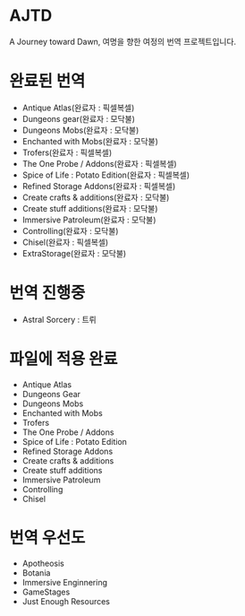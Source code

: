 # AJTD
A Journey toward Dawn, 여명을 향한 여정의 번역 프로젝트입니다.

# 완료된 번역
 - Antique Atlas(완료자 : 픽셀복셀)
 - Dungeons gear(완료자 : 모닥불)
 - Dungeons Mobs(완료자 : 모닥불)
 - Enchanted with Mobs(완료자 : 모닥불)
 - Trofers(완료자 : 픽셀복셀)
 - The One Probe / Addons(완료자 : 픽셀복셀)
 - Spice of Life : Potato Edition(완료자 : 픽셀복셀)
 - Refined Storage Addons(완료자 : 픽셀복셀)
 - Create crafts & additions(완료자 : 모닥불)
 - Create stuff additions(완료자 : 모닥불)
 - Immersive Patroleum(완료자 : 모닥불)
 - Controlling(완료자 : 모닥불)
 - Chisel(완료자 : 픽셀복셀)
 - ExtraStorage(완료자 : 모닥불)
 
# 번역 진행중
 - Astral Sorcery : 트뤼

# 파일에 적용 완료
 - Antique Atlas
 - Dungeons Gear
 - Dungeons Mobs
 - Enchanted with Mobs
 - Trofers
 - The One Probe / Addons
 - Spice of Life : Potato Edition
 - Refined Storage Addons
 - Create crafts & additions
 - Create stuff additions
 - Immersive Patroleum
 - Controlling
 - Chisel

# 번역 우선도
 - Apotheosis
 - Botania
 - Immersive Enginnering
 - GameStages
 - Just Enough Resources
